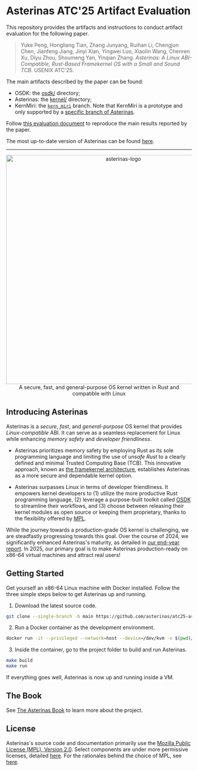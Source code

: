 # Asterinas ATC'25 Artifact Evaluation

This repository provides the artifacts and instructions to conduct artifact evaluation for the following paper.

> Yuke Peng, Hongliang Tian, Zhang Junyang, Ruihan Li, Chengjun Chen, Jianfeng Jiang, Jinyi Xian, Yingwei Luo, Xiaolin Wang, Chenren Xu, Diyu Zhou, Shoumeng Yan, Yinqian Zhang. _Asterinas: A Linux ABI-Compatible, Rust-Based Framekernel OS with a Small and Sound TCB_. USENIX ATC'25.

The main artifacts described by the paper can be found:
* OSDK: the [osdk/](osdk/) directory;
* Asterinas: the [kernel/](kernel/) directory;
* KernMiri: the [`kern_miri`](https://github.com/asterinas/atc25-artifact-evaluation/tree/kern_miri) branch. Note that KernMiri is a prototype and only supported by a [specific branch of Asterinas](https://github.com/asterinas/atc25-artifact-evaluation/tree/miri_asterinas).

Follow [this evaluation document](eval/README.md) to reproduce the main results reported by the paper.

The most up-to-date version of Asterinas can be found [here](https://github.com/asterinas/asterinas).

-----

<p align="center">
    <img src="docs/src/images/logo_en.svg" alt="asterinas-logo" width="620"><br>
    A secure, fast, and general-purpose OS kernel written in Rust and compatible with Linux<br/>
</p>

## Introducing Asterinas

Asterinas is a _secure_, _fast_, and _general-purpose_ OS kernel
that provides _Linux-compatible_ ABI.
It can serve as a seamless replacement for Linux
while enhancing _memory safety_ and _developer friendliness_.

* Asterinas prioritizes memory safety
by employing Rust as its sole programming language
and limiting the use of _unsafe Rust_
to a clearly defined and minimal Trusted Computing Base (TCB).
This innovative approach,
known as [the framekernel architecture](https://asterinas.github.io/book/kernel/the-framekernel-architecture.html),
establishes Asterinas as a more secure and dependable kernel option.

* Asterinas surpasses Linux in terms of developer friendliness.
It empowers kernel developers to
(1) utilize the more productive Rust programming language,
(2) leverage a purpose-built toolkit called [OSDK](https://asterinas.github.io/book/osdk/guide/index.html) to streamline their workflows,
and (3) choose between releasing their kernel modules as open source
or keeping them proprietary,
thanks to the flexibility offered by [MPL](#License).

While the journey towards a production-grade OS kernel is challenging,
we are steadfastly progressing towards this goal.
Over the course of 2024,
we significantly enhanced Asterinas's maturity,
as detailed in [our end-year report](https://asterinas.github.io/2025/01/20/asterinas-in-2024.html).
In 2025, our primary goal is to make Asterinas production-ready on x86-64 virtual machines
and attract real users!

## Getting Started

Get yourself an x86-64 Linux machine with Docker installed.
Follow the three simple steps below to get Asterinas up and running.

1. Download the latest source code.

```bash
git clone --single-branch -b main https://github.com/asterinas/atc25-artifact-evaluation
```

2. Run a Docker container as the development environment.

```bash
docker run -it --privileged --network=host --device=/dev/kvm -v $(pwd)/atc25-artifact-evaluation:/root/asterinas asterinas/asterinas:0.14.1-20250326
```

3. Inside the container, go to the project folder to build and run Asterinas.

```bash
make build
make run
```

If everything goes well, Asterinas is now up and running inside a VM.

## The Book

See [The Asterinas Book](https://asterinas.github.io/book/) to learn more about the project.

## License

Asterinas's source code and documentation primarily use the 
[Mozilla Public License (MPL), Version 2.0](https://github.com/asterinas/asterinas/blob/main/LICENSE-MPL).
Select components are under more permissive licenses,
detailed [here](https://github.com/asterinas/asterinas/blob/main/.licenserc.yaml). For the rationales behind the choice of MPL, see [here](https://asterinas.github.io/book/index.html#licensing).
